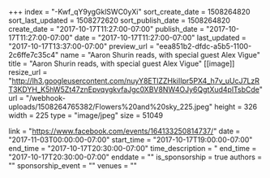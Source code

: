 +++
index = "-Kwf_qY9ygGklSWC0yXi"
sort_create_date = 1508264820
sort_last_updated = 1508272620
sort_publish_date = 1508264820
create_date = "2017-10-17T11:27:00-07:00"
publish_date = "2017-10-17T11:27:00-07:00"
date = "2017-10-17T11:27:00-07:00"
last_updated = "2017-10-17T13:37:00-07:00"
preview_url = "eea851b2-dfdc-a5b5-1100-2c6ffe7c35c4"
name = "Aaron Shurin reads, with special guest Alex Vigue"
title = "Aaron Shurin reads, with special guest Alex Vigue"
[[image]]
resize_url = "http://lh3.googleusercontent.com/nuyY8ETlZZHkiIIpr5PX4_h7v_uUcJ7LzRT3KDYH_K5hW5Zt47znEpvqygkvfaJgc0XBV8NW4OJy6QgtXud4plTsbCde"
url = "/webhook-uploads/1508264765382/Flowers%20and%20sky_225.jpeg"
height = 326
width = 225
type = "image/jpeg"
size = 51049

link = "https://www.facebook.com/events/164133250814737/"
date = "2017-11-03T00:00:00-07:00"
start_time = "2017-10-17T19:00:00-07:00"
end_time = "2017-10-17T20:30:00-07:00"
time_description = "
end_time = "2017-10-17T20:30:00-07:00"
enddate = ""
is_sponsorship = true
authors = ""
sponsorship_event = ""
venues = ""
